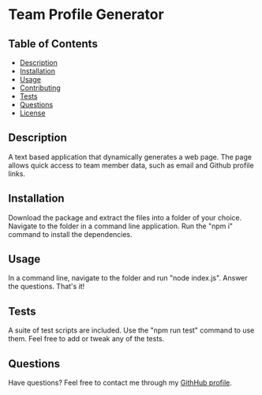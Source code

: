 # Team Profile Generator


## Table of Contents
* [Description](#description)
* [Installation](#installation)
* [Usage](#usage)
* [Contributing](#contributing)
* [Tests](#tests)
* [Questions](#questions)
* [License](#license)

## Description
A text based application that dynamically generates a web page. The page allows quick access to team member data, such as email and Github profile links.

## Installation
Download the package and extract the files into a folder of your choice. Navigate to the folder in a command line application. Run the "npm i" command to install the dependencies. 

## Usage
In a command line, navigate to the folder and run "node index.js". Answer the questions. That's it!

## Tests
A suite of test scripts are included. Use the "npm run test" command to use them. Feel free to add or tweak any of the tests.

## Questions
Have questions? Feel free to contact me through my [GithHub profile](https://github.com/buneroskoviche).


